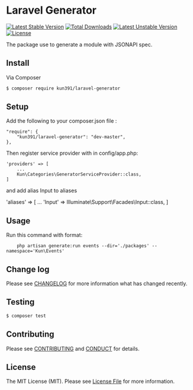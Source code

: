 # Laravel Generator

[![Latest Stable Version](https://poser.pugx.org/kun391/laravel-categories/v/stable)](https://packagist.org/packages/kun391/laravel-categories) [![Total Downloads](https://poser.pugx.org/kun391/laravel-categories/downloads)](https://packagist.org/packages/kun391/laravel-categories) [![Latest Unstable Version](https://poser.pugx.org/kun391/laravel-categories/v/unstable)](https://packagist.org/packages/kun391/laravel-categories) [![License](https://poser.pugx.org/kun391/laravel-categories/license)](https://packagist.org/packages/kun391/laravel-categories)

The package use to generate a module with JSONAPI spec.

## Install

Via Composer

``` bash
$ composer require kun391/laravel-generator
```

## Setup

Add the following to your composer.json file :
```
"require": {
    "kun391/laravel-generator": "dev-master",
},
```

Then register service provider with in config/app.php:
```
'providers' => [
    ...
    Kun\Categories\GeneratorServiceProvider::class,
]
```

and add alias Input to aliases

'aliases' => [
    ...
    'Input' => Illuminate\Support\Facades\Input::class,
]

## Usage

Run this command with format:

```
    php artisan generate:run events --dir='./packages' --namespace='Kun\Events'
```

## Change log

Please see [CHANGELOG](CHANGELOG.md) for more information what has changed recently.

## Testing

``` bash
$ composer test
```

## Contributing

Please see [CONTRIBUTING](CONTRIBUTING.md) and [CONDUCT](CONDUCT.md) for details.

## License

The MIT License (MIT). Please see [License File](LICENSE.md) for more information.
